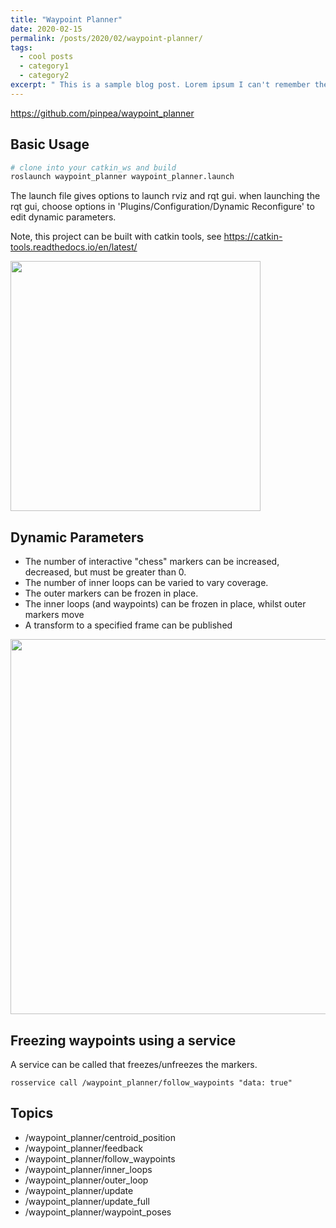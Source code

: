 ```yaml
---
title: "Waypoint Planner"
date: 2020-02-15
permalink: /posts/2020/02/waypoint-planner/
tags:
  - cool posts
  - category1
  - category2
excerpt: " This is a sample blog post. Lorem ipsum I can't remember the rest of lorem ipsum and don't have an internet connection right now. Testing testing testing this blog post. Blog posts are cool."
---
```


https://github.com/pinpea/waypoint_planner

## Basic Usage

```bash
# clone into your catkin_ws and build
roslaunch waypoint_planner waypoint_planner.launch
```

The launch file gives options to launch rviz and rqt gui.
when launching the rqt gui, choose options in 'Plugins/Configuration/Dynamic Reconfigure' to edit dynamic parameters.

Note, this project can be built with catkin tools, see https://catkin-tools.readthedocs.io/en/latest/

<img src="./documentation/waypoint_planner.png" width="400">

## Dynamic Parameters

- The number of interactive "chess" markers can be increased, decreased, but must be greater than 0.
- The number of inner loops can be varied to vary coverage.
- The outer markers can be frozen in place.
- The inner loops (and waypoints) can be frozen in place, whilst outer markers move
- A transform to a specified frame can be published

<img src="./documentation/dynamic_reconfig_options.png" width="600">

## Freezing waypoints using a service

A service can be called that freezes/unfreezes the markers.

```
rosservice call /waypoint_planner/follow_waypoints "data: true"
```

## Topics
- /waypoint_planner/centroid_position  
- /waypoint_planner/feedback  
- /waypoint_planner/follow_waypoints
- /waypoint_planner/inner_loops
- /waypoint_planner/outer_loop
- /waypoint_planner/update
- /waypoint_planner/update_full
- /waypoint_planner/waypoint_poses
